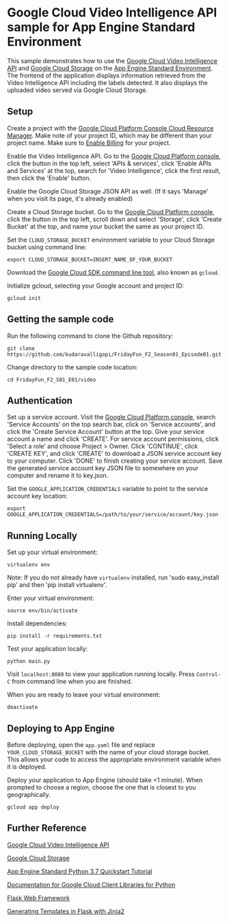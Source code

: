 # Google Cloud Video Intelligence API sample for App Engine Standard Environment

This sample demonstrates how to use the [Google Cloud Video Intelligence API](https://cloud.google.com/video-intelligence/) and [Google Cloud Storage](https://cloud.google.com/storage/) on the [App Engine Standard Environment](https://cloud.google.com/appengine/docs/standard/python3/). The frontend of the application displays information retrieved from the Video Intelligence API including the labels detected. It also displays the uploaded video served via Google Cloud Storage.

## Setup

Create a project with the [Google Cloud Platform Console Cloud Resource Manager](https://console.cloud.google.com/cloud-resource-manager). Make note of your project ID, which may be different than your project name. Make sure to [Enable Billing](https://console.cloud.google.com/billing?debugUI=DEVELOPERS) for your project.

Enable the Video Intelligence API. Go to the [Google Cloud Platform console](https://console.cloud.google.com), click the button in the top left, select 'APIs & services', click 'Enable APIs and Services' at the top, search for 'Video Intelligence', click the first result, then click the 'Enable' button.

Enable the Google Cloud Storage JSON API as well. (If it says 'Manage' when you visit its page, it's already enabled)

Create a Cloud Storage bucket. Go to the [Google Cloud Platform console](https://console.cloud.google.com), click the button in the top left, scroll down and select 'Storage', click 'Create Bucket' at the top, and name your bucket the same as your project ID.

Set the `CLOUD_STORAGE_BUCKET` environment variable to your Cloud Storage bucket using command line:

    export CLOUD_STORAGE_BUCKET=INSERT_NAME_OF_YOUR_BUCKET

Download the [Google Cloud SDK command line tool](https://cloud.google.com/sdk/downloads#interactive), also known as `gcloud`.

Initialize gcloud, selecting your Google account and project ID:

    gcloud init

## Getting the sample code

Run the following command to clone the Github repository:

    git clone https://github.com/kudaravalligopi/FridayFun_F2_Season01_Episode01.git

Change directory to the sample code location:

    cd FridayFun_F2_S01_E01/video

## Authentication

Set up a service account. Visit the [Google Cloud Platform console](https://console.cloud.google.com), search 'Service Accounts' on the top search bar, click on 'Service accounts', and click the 'Create Service Account' button at the top. Give your service account a name and click 'CREATE'. For service account permissions, click 'Select a role' and choose Project > Owner. Click 'CONTINUE', click 'CREATE KEY', and click 'CREATE' to download a JSON service account key to your computer. Click 'DONE' to finish creating your service account. Save the generated service account key JSON file to somewhere on your computer and rename it to key.json.

Set the `GOOGLE_APPLICATION_CREDENTIALS` variable to point to the service account key location:

    export GOOGLE_APPLICATION_CREDENTIALS=/path/to/your/service/account/key.json

## Running Locally

Set up your virtual environment:

    virtualenv env

Note: If you do not already have `virtualenv` installed, run 'sudo easy_install pip' and then 'pip install virtualenv'.

Enter your virtual environment:

    source env/bin/activate

Install dependencies:

    pip install -r requirements.txt

Test your application locally:

    python main.py

Visit `localhost:8080` to view your application running locally. Press `Control-C` from command line when you are finished.

When you are ready to leave your virtual environment:

    deactivate

## Deploying to App Engine

Before deploying, open the `app.yaml` file and replace `YOUR_CLOUD_STORAGE_BUCKET` with the name of your cloud storage bucket. This allows your code to access the appropriate environment variable when it is deployed.

Deploy your application to App Engine (should take <1 minute). When prompted to choose a region, choose the one that is closest to you geographically.

    gcloud app deploy

## Further Reference

[Google Cloud Video Intelligence API](https://cloud.google.com/video-intelligence/docs/)

[Google Cloud Storage](https://cloud.google.com/storage/docs/)

[App Engine Standard Python 3.7 Quickstart Tutorial](https://cloud.google.com/appengine/docs/standard/python3/quickstart)

[Documentation for Google Cloud Client Libraries for Python](https://googlecloudplatform.github.io/google-cloud-python/latest/index.html)

[Flask Web Framework](http://flask.pocoo.org/docs/1.0/)

[Generating Templates in Flask with Jinja2](http://flask.pocoo.org/docs/1.0/quickstart/#rendering-templates)
